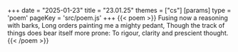 +++
date = "2025-01-23"
title = "23.01.25"
themes = ["cs"]
[params]
  type = 'poem'
  pageKey = 'src/poem.js'
+++
{{< poem >}}
Fusing now a reasoning with barks,
Long orders painting me a mighty pedant,
Though the track of things does bear itself more prone:
To rigour, clarity and prescient thought.
{{< /poem >}}
